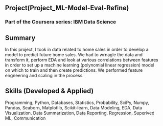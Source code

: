 ## Project(Project_ML-Model-Eval-Refine)
### Part of the Coursera series: IBM Data Science
    
## Summary
In this project, I took in data related to home sales in order to develop a model to predict future home sales.  We had to wrnagle the data and transform it, perform EDA and look at various correlations between features in order to set up a machine learning (polynomial linear regression) model on which to train and then create predictions.  We performed feature engneering and scaling in the process.

## Skills (Developed & Applied)
Programming, Python, Databases, Statistics, Probability, SciPy, Numpy, Pandas, Seaborn, Matplotlib, Scikit-learn, Data Modeling, EDA, Data Visualization, Data Summarization, Data Reporting, Regression, Superived ML, Communication
    